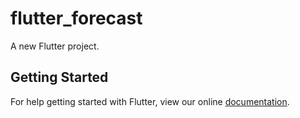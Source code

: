 # flutter_forecast

A new Flutter project.

## Getting Started

For help getting started with Flutter, view our online
[documentation](https://flutter.io/).
